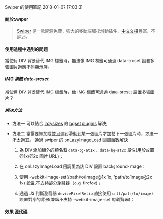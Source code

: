 Swiper 的使用筆記
2018-01-07 17:03:31

#### 關於Swiper
>  [Swiper](https://github.com/nolimits4web/Swiper) 是一款開源免費、強大的移動端觸摸滑動插件，[中文文檔](http://www.swiper.com.cn/)豐富，不詳述。

  
#### 使用過程中遇到的問題
當使用 DIV 背景替代 IMG 標籤時，無法像 IMG 標籤可通過 data-srcset 設置多張圖片適應不同顯示屏。
  
##### IMG 標籤 data-srcset
當使用 DIV 背景替代 IMG 標籤時，像 IMG 標籤可通過 data-srcset 設置多張圖片？
  
##### 解决方法
  
- 方法一
可以結合 [lazysizes](https://github.com/aFarkas/lazysizes) 的 [bgset plugins](https://github.com/aFarkas/lazysizes/tree/gh-pages/plugins/bgset) 解決;
  
- 方法二
當需要懶加載並且達到滑動到某一張圖片才加載下一張圖片時，方法一不太適宜。
通過 swiper 的 onLazyImageLoad 回調函數解決：

  1. 為 DIV 添加額外的類名和 `data-bg-at1x` 、`data-bg-at2x` 屬性(用於放置@1x/@2x 圖片 URL)；

  2. 在 onLazyImageLoad 回調里為該 DIV 設置 background-image：<br>
    1. 使用 -webkit-image-set(/path/to/image@1x 1x, /path/to/image@2x 1x) 設置,不支持部分瀏覽器（e.g: firefox)；<br>
    2. 通過 JS 判斷瀏覽器 `devicePixelRetio` 直接使用 `url(/path/to/image)` 設置對應的背景(兼容不支持 -webkit-image-set 的瀏覽器)；
  
#### 效果 [源代碼](assets/scripts/notes-of-using-swiper.js)

<!--EXAMPLE CODE BEGIN -->
<div class="example">
    <!-- Swiper -->
    <div class="exampler__swiper swiper-container">
        <div class="swiper-wrapper">
            <!-- Lazy image with srscet-->
            <div class="swiper-slide">
                <div
                        class="swiper-lazy swiper-lazy--retina-bg"
                        data-bg-at1x="assets/images/coffee@1x.jpg"
                        data-bg-at2x="assets/images/coffee@2x.jpg"
                >
                    <div class="swiper-lazy-preloader"></div>
                </div>
            </div>
            <!-- Element with lazy background image -->
            <div class="swiper-slide">
                <div
                        class="swiper-lazy swiper-lazy--retina-bg"
                        data-bg-at1x="assets/images/pet@1x.jpg"
                        data-bg-at2x="assets/images/pet@2x.jpg"
                >
                    <div class="swiper-lazy-preloader"></div>
                </div>
            </div>
        </div>
        <!-- Add Pagination -->
        <div class="swiper-pagination"></div>
    </div>
</div>
<script src="assets/scripts/jquery.min.js"></script>
<script src="assets/scripts/swiper.jquery.js"></script>
<link rel="stylesheet" href="assets/styles/notes-of-using-swiper.css">
<link href="assets/styles/swiper.min.css" rel="stylesheet">
<script type="text/javascript" src="assets/scripts/notes-of-using-swiper.js">
</script>
<script>
console.log('當前瀏覽器', getDevicePixelRatio());
initSwiper(); 
</script>
